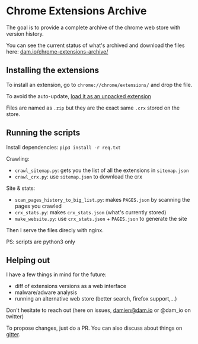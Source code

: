 
# Chrome Extensions Archive

The goal is to provide a complete archive of the chrome web store with version
history.

You can see the current status of what's archived and download the files here:
[dam.io/chrome-extensions-archive/](http://dam.io/chrome-extensions-archive/)

## Installing the extensions

To install an extension, go to `chrome://chrome/extensions/` and drop the file.

To avoid the auto-update, [load it as an unpacked extension](http://stackoverflow.com/a/24577660/1075195)

Files are named as `.zip` but they are the exact same `.crx` stored on the store.

## Running the scripts

Install dependencies: `pip3 install -r req.txt` 

Crawling:

- `crawl_sitemap.py`: gets you the list of all the extensions in `sitemap.json`
- `crawl_crx.py`: use `sitemap.json` to download the crx

Site & stats:

- `scan_pages_history_to_big_list.py`: makes `PAGES.json` by scanning the pages
you crawled
- `crx_stats.py`: makes `crx_stats.json` (what's currently stored)
- `make_website.py`: use `crx_stats.json` + `PAGES.json` to generate the site

Then I serve the files direcly with nginx.

PS: scripts are python3 only

## Helping out

I have a few things in mind for the future:

- diff of extensions versions as a web interface
- malware/adware analysis
- running an alternative web store (better search, firefox support,...)

Don't hesitate to reach out (here on issues, damien@dam.io or @dam_io on twitter)

To propose changes, just do a PR. You can also discuss about things on [gitter](https://gitter.im/mdamien/chrome-extensions-archive).

